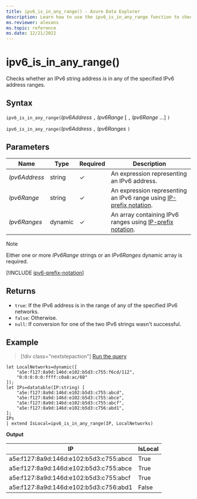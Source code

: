 ```yaml
---
title: ipv6_is_in_any_range() - Azure Data Explorer
description: Learn how to use the ipv6_is_in_any_range function to check if an IPv6 string address is in any of the IPv6 address ranges.
ms.reviewer: alexans
ms.topic: reference
ms.date: 12/21/2022
---
```

# ipv6_is_in_any_range()

Checks whether an IPv6 string address is in any of the specified IPv6 address ranges.

## Syntax

`ipv6_is_in_any_range(`*Ipv6Address* `,` *Ipv6Range* [ `,` *Ipv6Range* ...] `)`

`ipv6_is_in_any_range(`*Ipv6Address* `,` *Ipv6Ranges* `)`

## Parameters

| Name | Type | Required | Description |
|--|--|--|--|
| *Ipv6Address* | string | &check; | An expression representing an IPv6 address.|
| *Ipv6Range* | string | &check; | An expression representing an IPv6 range using [IP-prefix notation](#ip-prefix-notation).|
| *Ipv6Ranges* | dynamic | &check; | An array containing IPv6 ranges using [IP-prefix notation](#ip-prefix-notation).|

> [!NOTE]
> Either one or more *IPv6Range* strings or an *IPv6Ranges* dynamic array is required.

[!INCLUDE [ipv6-prefix-notation](../../includes/ipv6-prefix-notation.md)]

## Returns

* `true`: If the IPv6 address is in the range of any of the specified IPv6 networks.
* `false`: Otherwise.
* `null`: If conversion for one of the two IPv6 strings wasn't successful.

## Example

> [!div class="nextstepaction"]
> <a href="https://dataexplorer.azure.com/clusters/help/databases/Samples?query=H4sIAAAAAAAAA5WQzQqCQBSF9/MUg6sEQcdyshs+gBDRPkSu8yNDNoYO/UAP31S4aGfnbL/Lx7mdcnTXC+z2yt364TQW8mHxbMTiSKhPgJkCzdI15LiRwFZcgmJJCk0mlyDWWQaaCxkzlgbR9yKBqdoHRII5oIh5EpAq3JLOG8uD96DzbTq1KA8wusHYNqSzpdgIOQln0eovWs+luacl83S1JX4VeVJ1d8pKWo6ftxbmcuW1GWtja7SPekDbvhdHv18PX7mD2cSIAQAA" target="_blank">Run the query</a>

```kusto
let LocalNetworks=dynamic([
    "a5e:f127:8a9d:146d:e102:b5d3:c755:f6cd/112",
    "0:0:0:0:0:ffff:c0a8:ac/60"
]);
let IPs=datatable(IP:string) [
    "a5e:f127:8a9d:146d:e102:b5d3:c755:abcd",
    "a5e:f127:8a9d:146d:e102:b5d3:c755:abce",
    "a5e:f127:8a9d:146d:e102:b5d3:c755:abcf",
    "a5e:f127:8a9d:146d:e102:b5d3:c756:abd1",
];
IPs
| extend IsLocal=ipv6_is_in_any_range(IP, LocalNetworks)
```

**Output**

|IP|IsLocal|
|---|---|
|a5e:f127:8a9d:146d:e102:b5d3:c755:abcd|	True|
|a5e:f127:8a9d:146d:e102:b5d3:c755:abce|	True|
|a5e:f127:8a9d:146d:e102:b5d3:c755:abcf|	True|
|a5e:f127:8a9d:146d:e102:b5d3:c756:abd1|	False|
